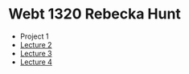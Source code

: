 
<h1>Webt 1320 Rebecka Hunt</h1>
<ul>
    <li>Project 1 <a href=https://github.com/WiishWash/the_demo_git </a></li>
    <li><a href="lecture2/images.zip" target="_blank">Lecture 2</a></li>
    <li><a href="lecture3/images.zip" target="_blank">Lecture 3</a></li>
    <li><a href="lecture4/all_files.zip" target="_blank">Lecture 4</a></li>
</ul>

